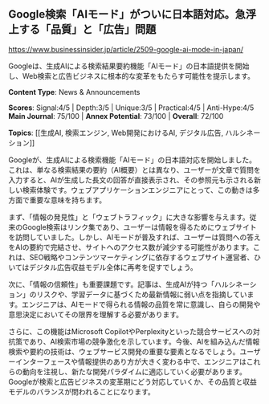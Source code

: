 ## Google検索「AIモード」がついに日本語対応。急浮上する「品質」と「広告」問題

https://www.businessinsider.jp/article/2509-google-ai-mode-in-japan/

Googleは、生成AIによる検索結果要約機能「AIモード」の日本語提供を開始し、Web検索と広告ビジネスに根本的な変革をもたらす可能性を提示します。

**Content Type**: News & Announcements

**Scores**: Signal:4/5 | Depth:3/5 | Unique:3/5 | Practical:4/5 | Anti-Hype:4/5
**Main Journal**: 75/100 | **Annex Potential**: 73/100 | **Overall**: 72/100

**Topics**: [[生成AI, 検索エンジン, Web開発におけるAI, デジタル広告, ハルシネーション]]

Googleが、生成AIによる検索機能「AIモード」の日本語対応を開始しました。これは、単なる検索結果の要約（AI概要）とは異なり、ユーザーが文章で質問を入力すると、AIが生成した長文の回答が直接表示され、その参照元も示される新しい検索体験です。ウェブアプリケーションエンジニアにとって、この動きは多方面で重要な意味を持ちます。

まず、「情報の発見性」と「ウェブトラフィック」に大きな影響を与えます。従来のGoogle検索はリンク集であり、ユーザーは情報を得るためにウェブサイトを訪問していました。しかし、AIモードが普及すれば、ユーザーは質問への答えをAIの要約で完結させ、サイトへのアクセス数が減少する可能性があります。これは、SEO戦略やコンテンツマーケティングに依存するウェブサイト運営者、ひいてはデジタル広告収益モデル全体に再考を促すでしょう。

次に、「情報の信頼性」も重要課題です。記事は、生成AIが持つ「ハルシネーション」のリスクや、学習データに基づくため最新情報に弱い点を指摘しています。エンジニアは、AIモードで得られる情報の品質を常に意識し、自らの開発や意思決定においてその限界を理解する必要があります。

さらに、この機能はMicrosoft CopilotやPerplexityといった競合サービスへの対抗策であり、AI検索市場の競争激化を示しています。今後、AIを組み込んだ情報検索や要約の技術は、ウェブサービス開発の重要な要素となるでしょう。ユーザーインターフェースや情報提供のあり方が大きく変わる中で、エンジニアはこれらの動向を注視し、新たな開発パラダイムに適応していく必要があります。Googleが検索と広告ビジネスの変革期にどう対応していくか、その品質と収益モデルのバランスが問われることになります。
